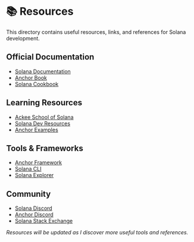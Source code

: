 # 📚 Resources

This directory contains useful resources, links, and references for Solana development.

## Official Documentation
- [Solana Documentation](https://docs.solana.com/)
- [Anchor Book](https://book.anchor-lang.com/)
- [Solana Cookbook](https://solanacookbook.com/)

## Learning Resources
- [Ackee School of Solana](https://ackeeblockchain.com/)
- [Solana Dev Resources](https://solana.com/developers)
- [Anchor Examples](https://github.com/coral-xyz/anchor/tree/master/examples)

## Tools & Frameworks
- [Anchor Framework](https://www.anchor-lang.com/)
- [Solana CLI](https://docs.solana.com/cli)
- [Solana Explorer](https://explorer.solana.com/)

## Community
- [Solana Discord](https://discord.gg/solana)
- [Anchor Discord](https://discord.gg/8HkmBkA)
- [Solana Stack Exchange](https://solana.stackexchange.com/)

*Resources will be updated as I discover more useful tools and references.* 